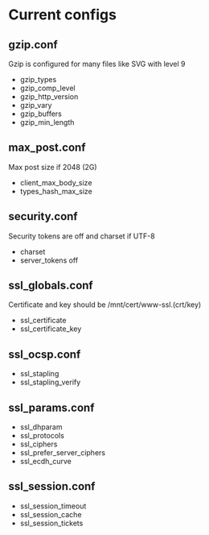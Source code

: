 # Current configs

## gzip.conf
Gzip is configured for many files like SVG with level 9

 - gzip_types
 - gzip_comp_level
 - gzip_http_version
 - gzip_vary
 - gzip_buffers
 - gzip_min_length

## max_post.conf
Max post size if 2048 (2G)

 - client_max_body_size
 - types_hash_max_size

## security.conf
Security tokens are off and charset if UTF-8

 - charset
 - server_tokens off

## ssl_globals.conf
Certificate and key should be /mnt/cert/www-ssl.(crt/key)

 - ssl_certificate
 - ssl_certificate_key

## ssl_ocsp.conf

 - ssl_stapling
 - ssl_stapling_verify

## ssl_params.conf

 - ssl_dhparam
 - ssl_protocols
 - ssl_ciphers
 - ssl_prefer_server_ciphers
 - ssl_ecdh_curve

## ssl_session.conf
 - ssl_session_timeout
 - ssl_session_cache
 - ssl_session_tickets

